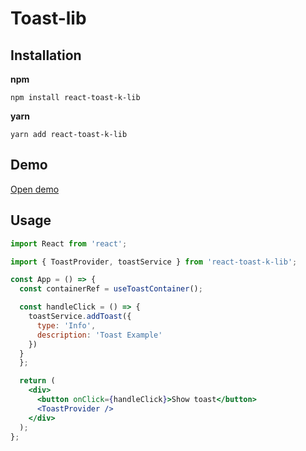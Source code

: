 # Toast-lib

## Installation

**npm**

```
npm install react-toast-k-lib
```

**yarn**

```
yarn add react-toast-k-lib
```

## Demo

[Open demo](https://6343c0bc7b47cd6de45b2178-kuzlxozduq.chromatic.com/?path=/story/toast-library--toast)

## Usage

```jsx
import React from 'react';

import { ToastProvider, toastService } from 'react-toast-k-lib';

const App = () => {
  const containerRef = useToastContainer();

  const handleClick = () => {
    toastService.addToast({
      type: 'Info',
      description: 'Toast Example'
    })
  }
  };

  return (
    <div>
      <button onClick={handleClick}>Show toast</button>
      <ToastProvider />
    </div>
  );
};
```

